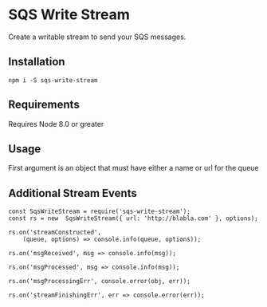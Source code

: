 # SQS Write Stream
Create a writable stream to send your SQS messages.

## Installation
`npm i -S sqs-write-stream`

## Requirements
Requires Node 8.0 or greater

## Usage
First argument is an object that must have either a name or url for the queue

## Additional Stream Events
```
const SqsWriteStream = require('sqs-write-stream');
const rs = new  SqsWriteStream({ url: 'http://blabla.com' }, options);

rs.on('streamConstructed',
    (queue, options) => console.info(queue, options));

rs.on('msgReceived', msg => console.info(msg));

rs.on('msgProcessed', msg => console.info(msg));

rs.on('msgProcessingErr', console.error(obj, err));

rs.on('streamFinishingErr', err => console.error(err));
